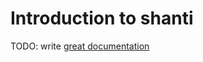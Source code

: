 # Introduction to shanti

TODO: write [great documentation](http://jacobian.org/writing/great-documentation/what-to-write/)

